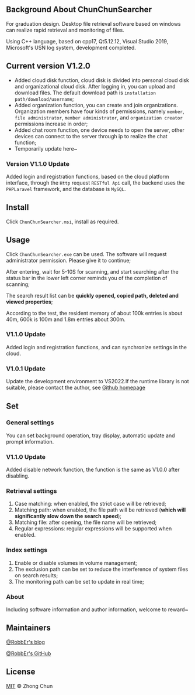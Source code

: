 ﻿## Background About ChunChunSearcher

For graduation design. Desktop file retrieval software based on windows can realize rapid retrieval and monitoring of files.

Using C++ language, based on cpp17, Qt5.12.12, Visual Studio 2019, Microsoft's USN log system, development completed.
## Current version V1.2.0
- Added cloud disk function, cloud disk is divided into personal cloud disk and organizational cloud disk. After logging in, you can upload and download files. The default download path is `installation path/download/username`;
- Added organization function, you can create and join organizations. Organization members have four kinds of permissions, namely `member`, `file administrator`, `member administrator`, and `organization creator` permissions increase in order;
- Added chat room function, one device needs to open the server, other devices can connect to the server through ip to realize the chat function;
- Temporarily update here~
### Version V1.1.0 Update
Added login and registration functions, based on the cloud platform interface, through the `Http` request `RESTful Api` call, the backend uses the `PHPLaravel` framework, and the database is `MySQL`.

## Install

Click `ChunChunSearcher.msi`, install as required.

## Usage

Click `ChunChunSearcher.exe` can be used. The software will request administrator permission. Please give it to continue;

After entering, wait for 5-10S for scanning, and start searching after the status bar in the lower left corner reminds you of the completion of scanning;

The search result list can be **quickly opened, copied path, deleted and viewed properties**;

According to the test, the resident memory of about 100k entries is about 40m, 600k is 100m and 1.8m entries about 300m.

### V1.1.0 Update

Added login and registration functions, and can synchronize settings in the cloud.

### V1.0.1 Update
Update the development environment to VS2022.If the runtime library is not suitable, please contact the author, see [Github homepage](https://github.com/RobbEr929)

## Set

### General settings
You can set background operation, tray display, automatic update and prompt information.

### V1.1.0 Update
Added disable network function, the function is the same as V1.0.0 after disabling.
### Retrieval settings
1. Case matching: when enabled, the strict case will be retrieved;
2. Matching path: when enabled, the file path will be retrieved (**which will significantly slow down the search speed**);
3. Matching file: after opening, the file name will be retrieved;
4. Regular expressions: regular expressions will be supported when enabled.

### Index settings

1. Enable or disable volumes in volume management;
2. The exclusion path can be set to reduce the interference of system files on search results;
3. The monitoring path can be set to update in real time;

### About

Including software information and author information, welcome to reward~

## Maintainers

[@RobbEr's blog](https://robber.ltd)

[@RobbEr's GitHub](https://github.com/RobbEr929)

## License
[MIT](./LICENSE) © Zhong Chun